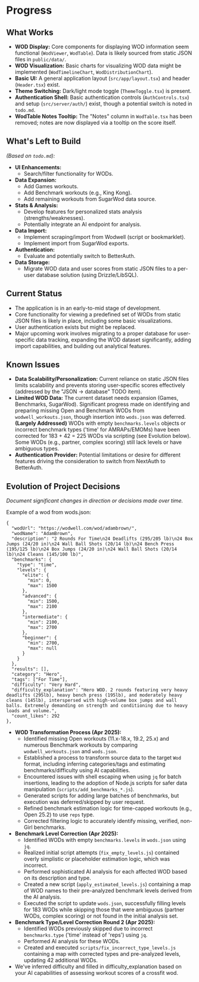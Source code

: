 # Progress

## What Works

- **WOD Display:** Core components for displaying WOD information seem functional (`WodViewer`, `WodTable`). Data is likely sourced from static JSON files in `public/data/`.
- **WOD Visualization:** Basic charts for visualizing WOD data might be implemented (`WodTimelineChart`, `WodDistributionChart`).
- **Basic UI:** A general application layout (`src/app/layout.tsx`) and header (`Header.tsx`) exist.
- **Theme Switching:** Dark/light mode toggle (`ThemeToggle.tsx`) is present.
- **Authentication Shell:** Basic authentication controls (`AuthControls.tsx`) and setup (`src/server/auth/`) exist, though a potential switch is noted in `todo.md`.
- **WodTable Notes Tooltip:** The "Notes" column in `WodTable.tsx` has been removed; notes are now displayed via a tooltip on the score itself.

## What's Left to Build

_(Based on `todo.md`):_

- **UI Enhancements:**
  - Search/filter functionality for WODs.
- **Data Expansion:**
  - Add Games workouts.
  - Add Benchmark workouts (e.g., King Kong).
  - Add remaining workouts from SugarWod data source.
- **Stats & Analysis:**
  - Develop features for personalized stats analysis (strengths/weaknesses).
  - Potentially integrate an AI endpoint for analysis.
- **Data Import:**
  - Implement scraping/import from Wodwell (script or bookmarklet).
  - Implement import from SugarWod exports.
- **Authentication:**
  - Evaluate and potentially switch to BetterAuth.
- **Data Storage:**
  - Migrate WOD data and user scores from static JSON files to a per-user database solution (using Drizzle/LibSQL).

## Current Status

- The application is in an early-to-mid stage of development.
- Core functionality for viewing a predefined set of WODs from static JSON files is likely in place, including some basic visualizations.
- User authentication exists but might be replaced.
- Major upcoming work involves migrating to a proper database for user-specific data tracking, expanding the WOD dataset significantly, adding import capabilities, and building out analytical features.

## Known Issues

- **Data Scalability/Personalization:** Current reliance on static JSON files limits scalability and prevents storing user-specific scores effectively (addressed by the "JSON -> database" TODO item).
- **Limited WOD Data:** The current dataset needs expansion (Games, Benchmarks, SugarWod). Significant progress made on identifying and preparing missing Open and Benchmark WODs from `wodwell_workouts.json`, though insertion into `wods.json` was deferred. **(Largely Addressed)** WODs with empty `benchmarks.levels` objects or incorrect benchmark types ('time' for AMRAPs/EMOMs) have been corrected for 183 + 42 = 225 WODs via scripting (see Evolution below). Some WODs (e.g., partner, complex scoring) still lack levels or have ambiguous types.
- **Authentication Provider:** Potential limitations or desire for different features driving the consideration to switch from NextAuth to BetterAuth.

## Evolution of Project Decisions

_Document significant changes in direction or decisions made over time._

Example of a wod from wods.json:

```
{
  "wodUrl": "https://wodwell.com/wod/adambrown/",
  "wodName": "AdamBrown",
  "description": "2 Rounds For Time\n24 Deadlifts (295/205 lb)\n24 Box Jumps (24/20 in)\n24 Wall Ball Shots (20/14 lb)\n24 Bench Press (195/125 lb)\n24 Box Jumps (24/20 in)\n24 Wall Ball Shots (20/14 lb)\n24 Cleans (145/100 lb)",
  "benchmarks": {
    "type": "time",
    "levels": {
      "elite": {
        "min": 0,
        "max": 1500
      },
      "advanced": {
        "min": 1500,
        "max": 2100
      },
      "intermediate": {
        "min": 2100,
        "max": 2700
      },
      "beginner": {
        "min": 2700,
        "max": null
      }
    }
  },
  "results": [],
  "category": "Hero",
  "tags": ["For Time"],
  "difficulty": "Very Hard",
  "difficulty_explanation": "Hero WOD. 2 rounds featuring very heavy deadlifts (295lb), heavy bench press (195lb), and moderately heavy cleans (145lb), interspersed with high-volume box jumps and wall balls. Extremely demanding on strength and conditioning due to heavy loads and volume.",
  "count_likes": 292
},
```

- **WOD Transformation Process (Apr 2025):**
  - Identified missing Open workouts (11.x-18.x, 19.2, 25.x) and numerous Benchmark workouts by comparing `wodwell_workouts.json` and `wods.json`.
  - Established a process to transform source data to the target `Wod` format, including inferring categories/tags and estimating benchmarks/difficulty using AI capabilities.
  - Encountered issues with shell escaping when using `jq` for batch insertions, leading to the adoption of Node.js scripts for safer data manipulation (`scripts/add_benchmarks_*.js`).
  - Generated scripts for adding large batches of benchmarks, but execution was deferred/skipped by user request.
  - Refined benchmark estimation logic for time-capped workouts (e.g., Open 25.2) to use `reps` type.
  - Corrected filtering logic to accurately identify missing, verified, non-Girl benchmarks.
- **Benchmark Level Correction (Apr 2025):**
  - Identified WODs with empty `benchmarks.levels` in `wods.json` using `jq`.
  - Realized initial script attempts (`fix_empty_levels.js`) contained overly simplistic or placeholder estimation logic, which was incorrect.
  - Performed sophisticated AI analysis for each affected WOD based on its description and type.
  - Created a new script (`apply_estimated_levels.js`) containing a map of WOD names to their pre-analyzed benchmark levels derived from the AI analysis.
  - Executed the script to update `wods.json`, successfully filling levels for 183 WODs while skipping those that were ambiguous (partner WODs, complex scoring) or not found in the initial analysis set.
- **Benchmark Type/Level Correction Round 2 (Apr 2025):**
  - Identified WODs previously skipped due to incorrect `benchmarks.type` ('time' instead of 'reps') using `jq`.
  - Performed AI analysis for these WODs.
  - Created and executed `scripts/fix_incorrect_type_levels.js` containing a map with corrected types and pre-analyzed levels, updating 42 additional WODs.
- We've inferred difficulty and filled in difficulty_explanation based on your AI capabilities of assessing workout scores of a crossfit wod.
